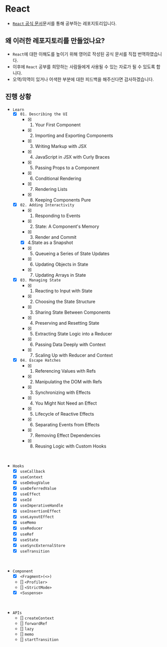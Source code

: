 # React

- [`React` 공식 문서](https://react.dev)문서를 통해 공부하는 레포지토리입니다.

## 왜 이러한 레포지토리를 만들었나요?

- `React`에 대한 이해도를 높이기 위해 영어로 작성된 공식 문서를 직접 번역하였습니다.
- 이후에 `React` 공부를 희망하는 사람들에게 사용될 수 있는 자료가 될 수 있도록 합니다.
- 오역/의역이 있거나 어색한 부분에 대한 피드백을 해주신다면 감사하겠습니다.

## 진행 상황

- `Learn`
  - [x] `01. Describing the UI`
    - [x] 1. Your First Component
    - [x] 2. Importing and Exporting Components
    - [x] 3. Writing Markup with JSX
    - [x] 4. JavaScript in JSX with Curly Braces
    - [x] 5. Passing Props to a Component
    - [x] 6. Conditional Rendering
    - [x] 7. Rendering Lists
    - [x] 8. Keeping Components Pure
  - [x] `02. Adding Interactivity`
    - [x] 1. Responding to Events
    - [x] 2. State: A Component's Memory
    - [x] 3. Render and Commit
    - [x] 4.State as a Snapshot
    - [x] 5. Queueing a Series of State Updates
    - [x] 6. Updating Objects in State
    - [x] 7. Updating Arrays in State
  - [x] `03. Managing State`
    - [x] 1. Reacting to Input with State
    - [x] 2. Choosing the State Structure
    - [x] 3. Sharing State Between Components
    - [x] 4. Preserving and Resetting State
    - [x] 5. Extracting State Logic into a Reducer
    - [x] 6. Passing Data Deeply with Context
    - [x] 7. Scaling Up with Reducer and Context
  - [x] `04. Escape Hatches`
    - [x] 1. Referencing Values with Refs
    - [x] 2. Manipulating the DOM with Refs
    - [x] 3. Synchronizing with Effects
    - [x] 4. You Might Not Need an Effect
    - [x] 5. Lifecycle of Reactive Effects
    - [x] 6. Separating Events from Effects
    - [x] 7. Removing Effect Dependencies
    - [x] 8. Reusing Logic with Custom Hooks

<br>

- `Hooks`
  - [x] `useCallback`
  - [x] `useContext`
  - [x] `useDebugValue`
  - [x] `useDeferredValue`
  - [x] `useEffect`
  - [x] `useId`
  - [x] `useImperativeHandle`
  - [x] `useInsertionEffect`
  - [x] `useLayoutEffect`
  - [x] `useMemo`
  - [x] `useReducer`
  - [x] `useRef`
  - [x] `useState`
  - [x] `useSyncExternalStore`
  - [x] `useTransition`

<br>

- `Component`
  - [x] `<Fragment>(<>)`
  - [] `<Profiler>`
  - [] `<StrictMode>`
  - [x] `<Suspense>`

<br>

- `APIs`
  - [] `createContext`
  - [] `forwardRef`
  - [] `lazy`
  - [] `memo`
  - [] `startTransition`

